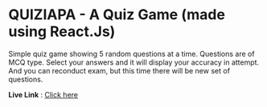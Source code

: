 # QUIZIAPA - A Quiz Game (made using React.Js)

Simple quiz game showing 5 random questions at a time. Questions are of MCQ type. Select your answers and it will display your accuracy in attempt. And you can reconduct exam, but this time there will be new set of questions.

**Live Link** : [Click here](https://quiziapa.netlify.app)


